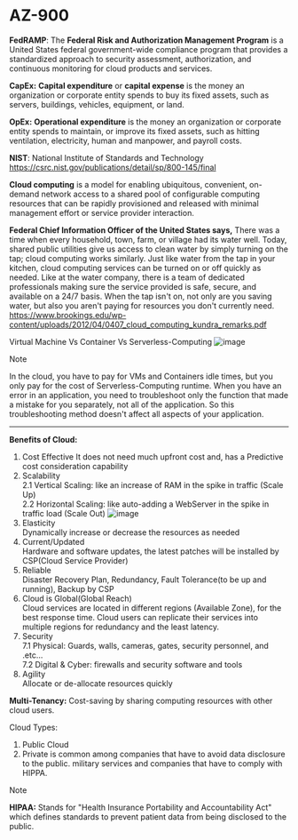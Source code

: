 # AZ-900
**FedRAMP**: The **Federal Risk and Authorization Management Program** is a United States federal government-wide compliance program that provides a standardized approach to security assessment, authorization, and continuous monitoring for cloud products and services.

**CapEx:** **Capital expenditure** or **capital expense** is the money an organization or corporate entity spends to buy its fixed assets, such as servers, buildings, vehicles, equipment, or land.

**OpEx:** **Operational expenditure** is the money an organization or corporate entity spends to maintain, or improve its fixed assets, such as hitting ventilation, electricity, human and manpower, and payroll costs.

**NIST**: National Institute of Standards and Technology https://csrc.nist.gov/publications/detail/sp/800-145/final

**Cloud computing** is a model for enabling ubiquitous, convenient, on-demand network access to a shared pool of configurable computing resources that can be rapidly provisioned and released with minimal management effort or service provider interaction. 

**Federal Chief Information Officer of the United States says,** There was a time when every household, town, farm, or village had its water well. Today, shared public utilities give us access to clean water by simply turning on the tap; cloud computing works similarly. Just like water from the tap in your kitchen, cloud computing services can be turned on or off quickly as needed. Like at the water company, there is a team of dedicated professionals making sure the service provided is safe, secure, and available on a 24/7 basis. When the tap isn't on, not only are you saving water, but also you aren't paying for resources you don't currently need.
https://www.brookings.edu/wp-content/uploads/2012/04/0407_cloud_computing_kundra_remarks.pdf

Virtual Machine Vs Container Vs Serverless-Computing
![image](https://github.com/mrkhorasani/AZ-900/assets/51242725/b21dbcaa-b007-4590-8c49-8bd9a403b62e)
> [!Note]  
> In the cloud, you have to pay for VMs and Containers idle times, but you only pay for the cost of Serverless-Computing runtime.
When you have an error in an application, you need to troubleshoot only the function that made a mistake for you separately, not all of the application. So this troubleshooting method doesn't affect all aspects of your application.

--------------
**Benefits of Cloud:**

1. Cost Effective
   It does not need much upfront cost and, has a Predictive cost consideration capability
2. Scalability <br>
   2.1 Vertical Scaling: like an increase of RAM in the spike in traffic (Scale Up) <br>
   2.2 Horizontal Scaling: like auto-adding a WebServer in the spike in traffic load (Scale Out)
   ![image](https://github.com/mrkhorasani/AZ-900/assets/51242725/6ff3da70-70e4-41c0-a590-1f758d74a046)
3. Elasticity<br>
   Dynamically increase or decrease the resources as needed 
4. Current/Updated<br>
   Hardware and software updates, the latest patches will be installed by CSP(Cloud Service Provider)
5. Reliable<br>
   Disaster Recovery Plan, Redundancy, Fault Tolerance(to be up and running), Backup by CSP
6. Cloud is Global(Global Reach)<br>
   Cloud services are located in different regions (Available Zone), for the best response time. Cloud users can replicate their services into multiple regions for redundancy and the least latency.
7. Security<br>
   7.1 Physical: Guards, walls, cameras, gates, security personnel, and .etc...<br>
   7.2  Digital & Cyber: firewalls and security software and tools
8. Agility<br>
   Allocate or de-allocate resources quickly

**Multi-Tenancy:** 
Cost-saving by sharing computing resources with other cloud users.

Cloud Types:
1. Public Cloud
2. Private
   is common among companies that have to avoid data disclosure to the public. military services and companies that have to comply with HIPPA.
> [!Note]
> **HIPAA:** Stands for "Health Insurance Portability and Accountability Act" which defines standards to prevent patient data from being disclosed to the public.

   

